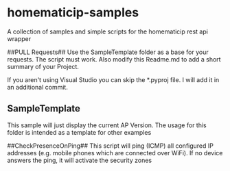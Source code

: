 # homematicip-samples
A collection of samples and simple scripts for the homematicip rest api wrapper

##PULL Requests##
Use the SampleTemplate folder as a base for your requests. 
The script must work.
Also modify this Readme.md to add a short summary of your Project.

If you aren't using Visual Studio you can skip the *.pyproj file. I will add it in an additional commit.

## SampleTemplate ##
This sample will just display the current AP Version.
The usage for this folder is intended as a template for other examples


##CheckPresenceOnPing##
This script will ping (ICMP) all configured IP addresses (e.g. mobile phones which are connected over WiFi). If no device answers the ping, it will activate the security zones